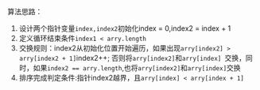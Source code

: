 算法思路：

1. 设计两个指针变量`index,index2`初始化index = 0,index2 = index + 1
2. 定义循环结束条件`index1 < arry.length`
3. 交换规则：index2从初始化位置开始遍历，如果出现`arry[index2] >  arry[index2 + 1]`index2++;
   否则将`arry[index2]`和`arry[index] `交换，同时，如果`index2 == arry.length`,也将`arry[index2]`和`arry[index]`交换
4. 排序完成判定条件:指针index2越界，且`arry[index] < arry[index + 1]`
